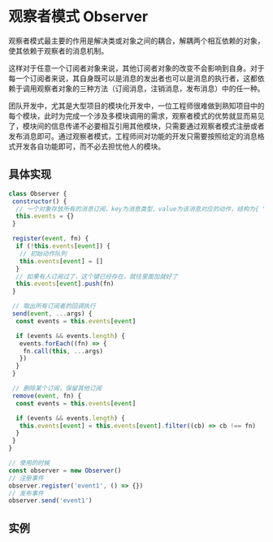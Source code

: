 # 观察者模式 Observer

观察者模式最主要的作用是解决类或对象之间的耦合，解耦两个相互依赖的对象，使其依赖于观察者的消息机制。

这样对于任意一个订阅者对象来说，其他订阅者对象的改变不会影响到自身。对于每一个订阅者来说，其自身既可以是消息的发出者也可以是消息的执行者，这都依赖于调用观察者对象的三种方法（订阅消息，注销消息，发布消息）中的任一种。

团队开发中，尤其是大型项目的模块化开发中，一位工程师很难做到熟知项目中的每个模块，此时为完成一个涉及多模块调用的需求，观察者模式的优势就显而易见了，模块间的信息传递不必要相互引用其他模块，只需要通过观察者模式注册或者发布消息即可。通过观察者模式，工程师间对功能的开发只需要按照给定的消息格式开发各自功能即可，而不必去担忧他人的模块。

## 具体实现

```js
class Observer {
 constructor() {
  // 一个对象存放所有的消息订阅，key为消息类型，value为该消息对应的动作，结构为{ "event1": [cb1, cb2] }
  this.events = {}
 }

 register(event, fn) {
  if (!this.events[event]) {
   // 初始动作队列
   this.events[event] = []
  }
  // 如果有人订阅过了，这个键已经存在，就往里面加就好了
  this.events[event].push(fn)
 }

 // 取出所有订阅者的回调执行
 send(event, ...args) {
  const events = this.events[event]

  if (events && events.length) {
   events.forEach((fn) => {
    fn.call(this, ...args)
   })
  }
 }

 // 删除某个订阅，保留其他订阅
 remove(event, fn) {
  const events = this.events[event]

  if (events && events.length) {
   this.events[event] = this.events[event].filter((cb) => cb !== fn)
  }
 }
}

// 使用的时候
const observer = new Observer()
// 注册事件
observer.register('event1', () => {})
// 发布事件
observer.send('event1')
```

## 实例
